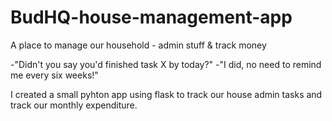 # BudHQ-house-management-app
A place to manage our household - admin stuff &amp; track money

-"Didn't you say you'd finished task X by today?"
-"I did, no need to remind me every six weeks!" 

I created a small pyhton app using flask to track our house admin tasks and track our monthly expenditure.
